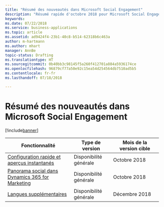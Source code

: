 ```yaml
---
title: "Résumé des nouveautés dans Microsoft Social Engagement"
description: "Résumé rapide d'octobre 2018 pour Microsoft Social Engagement"
keywords: 
ms.date: 07/22/2018
ms.service: business-applications
ms.topic: article
ms.assetid: ad9424f4-23b1-40c8-b514-62318b6c463a
author: m-hartmann
ms.author: mhart
manager: AnnBe
topic-status: Drafting
ms.translationtype: HT
ms.sourcegitcommit: 0b40bb3c98145f5a260f412701a884a5936174ce
ms.openlocfilehash: 96879cf77a50e92c15ea54d254564db7510ad5b5
ms.contentlocale: fr-fr
ms.lasthandoff: 07/18/2018

---
```


#  <a name="summary-of-whats-new-in-microsoft-social-engagement"></a>Résumé des nouveautés dans Microsoft Social Engagement

[!include[banner](../../includes/banner.md)]

| Fonctionnalité                                                                                     | Type de version | Mois de la version cible |
|---------------------------------------------------------------------------------------------|--------------|----------------------|
| [Configuration rapide et aperçus instantanés](quick-setup.md)                                        | Disponibilité générale           | Octobre 2018          |
| [Panorama social dans Dynamics 365 for Marketing](social-insights-dynamics365-marketing.md) | Disponibilité générale           | Octobre 2018          |
| [Langues supplémentaires](additional-languages.md)                                           | Disponibilité générale           | Décembre 2018         |

